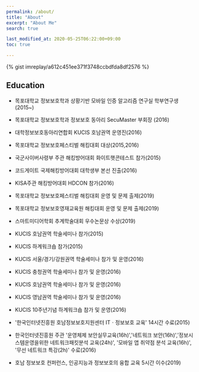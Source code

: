 ```yaml
---
permalink: /about/
title: "About"
excerpt: "About Me"
search: true

last_modified_at: 2020-05-25T06:22:00+09:00
toc: true

---
```




{% gist imreplay/a612c451ee371f3748ccbdfda8df2576 %}
 

## Education
 - 목포대학교 정보보호학과 상황기반 모바일 인증 알고리즘 연구실 학부연구생(2015~)
 - 목포대학교 정보보호학과 정보보호 동아리 SecuMaster 부회장 (2016)
 - 대학정보보호동아리연합회 KUCIS 호남권역 운영진(2016)
 
 - 목포대학교 정보보호페스티벌 해킹대회 대상(2015,2016)
 - 국군사이버사령부 주관 해킹방어대회 화이트햇콘테스트 참가(2015)
 - 코드게이트 국제해킹방어대회 대학생부 본선 진출(2016)
 - KISA주관 해킹방어대회 HDCON 참가(2016)
 - 목포대학교 정보보호페스티벌 해킹대회 운영 및 문제 출제(2019)
 - 목포대학교 정보보호영재교육원 해킹대회 운영 및 문제 출제(2019)
 
 
 
 - 스마트미디어학회 추계학술대회 우수논문상 수상(2019)
 
 - KUCIS 호남권역 학술세미나 참가(2015)
 - KUCIS 하계워크숍 참가(2015)
 - KUCIS 서울/경기/강원권역 학술세미나 참가 및 운영(2016)
 - KUCIS 충청권역 학술세미나 참가 및 운영(2016)
 - KUCIS 호남권역 학술세미나 참가 및 운영(2016)
 - KUCIS 영남권역 학술세미나 참가 및 운영(2016)
 - KUCIS 10주년기념 하계워크숍 참가 및 운영(2016)
 
 - '한국인터넷진흥원 호남정보보호지원센터 ITㆍ정보보호 교육' 14시간 수료(2015)
 - 한국인터넷진흥원 주관 '운영체제 보안실무교육(16h)','네트워크 보안(16h)','정보시스템운영을위한 네트워크패킷분석 교육(24h)', '모바일 앱 취약점 분석 교육(16h)', '무선 네트워크 특강(2h)' 수료(2016)
 - 호남 정보보호 컨퍼런스, 인공지능과 정보보호의 융합 교육 5시간 이수(2019)
 


<div class="fb-comments" data-href="https://imreplay.com/about" data-numposts="5"></div>
